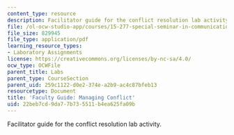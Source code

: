 ```yaml
---
content_type: resource
description: Facilitator guide for the conflict resolution lab activity.
file: /ol-ocw-studio-app/courses/15-277-special-seminar-in-communications-leadership-and-personal-effectiveness-coaching-fall-2008/22beb7cd9da77b735511b4ea625fa09b_guide_06.pdf
file_size: 829945
file_type: application/pdf
learning_resource_types:
- Laboratory Assignments
license: https://creativecommons.org/licenses/by-nc-sa/4.0/
ocw_type: OCWFile
parent_title: Labs
parent_type: CourseSection
parent_uid: 259c1122-d0e2-374e-a2b9-ac4c87bfeb13
resourcetype: Document
title: 'Faculty Guide: Managing Conflict'
uid: 22beb7cd-9da7-7b73-5511-b4ea625fa09b
---
```

Facilitator guide for the conflict resolution lab activity.